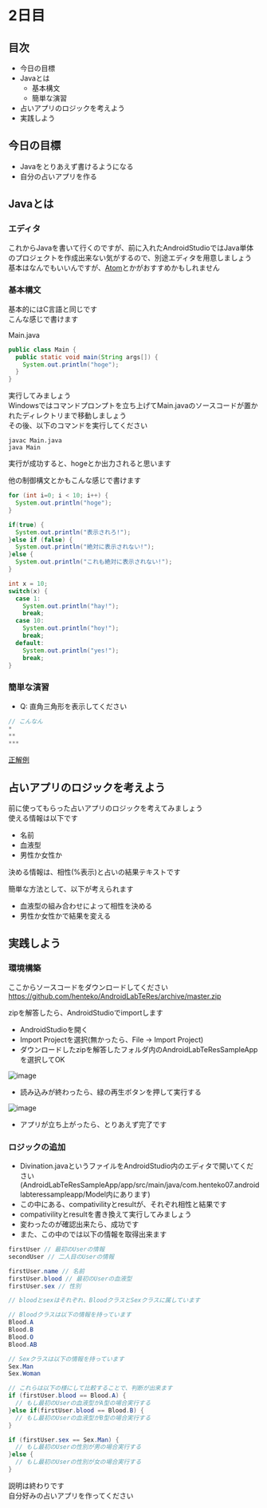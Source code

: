 # 2日目

## 目次
* 今日の目標
* Javaとは
  * 基本構文
  * 簡単な演習
* 占いアプリのロジックを考えよう
* 実践しよう

## 今日の目標
* Javaをとりあえず書けるようになる
* 自分の占いアプリを作る

## Javaとは
### エディタ
これからJavaを書いて行くのですが、前に入れたAndroidStudioではJava単体のプロジェクトを作成出来ない気がするので、別途エディタを用意しましょう  
基本はなんでもいいんですが、[Atom](https://atom.io/)とかがおすすめかもしれません

### 基本構文
基本的にはC言語と同じです  
こんな感じで書けます  

Main.java
```java
public class Main {
  public static void main(String args[]) {
    System.out.println("hoge");
  }
}
```

実行してみましょう  
Windowsではコマンドプロンプトを立ち上げてMain.javaのソースコードが置かれたディレクトリまで移動しましょう  
その後、以下のコマンドを実行してください  
```
javac Main.java
java Main
```
実行が成功すると、hogeとか出力されると思います

他の制御構文とかもこんな感じで書けます

```java
for (int i=0; i < 10; i++) {
  System.out.println("hoge");
}

if(true) {
  System.out.println("表示されろ!");
}else if (false) {
  System.out.println("絶対に表示されない!");
}else {
  System.out.println("これも絶対に表示されない!");
}

int x = 10;
switch(x) {
  case 1:
    System.out.println("hay!");
    break;
  case 10:
    System.out.println("hoy!");
    break;
  default:
    System.out.println("yes!");
    break;
}
```

### 簡単な演習
* Q: 直角三角形を表示してください

```java
// こんなん
*
**
***
```

[正解例](https://gist.github.com/henteko/f46dbe5f1793048e1cee)

## 占いアプリのロジックを考えよう
前に使ってもらった占いアプリのロジックを考えてみましょう  
使える情報は以下です
* 名前
* 血液型
* 男性か女性か

決める情報は、相性(%表示)と占いの結果テキストです

簡単な方法として、以下が考えられます
* 血液型の組み合わせによって相性を決める
* 男性か女性かで結果を変える

## 実践しよう
### 環境構築
ここからソースコードをダウンロードしてください  
https://github.com/henteko/AndroidLabTeRes/archive/master.zip

zipを解答したら、AndroidStudioでimportします
* AndroidStudioを開く
* Import Projectを選択(無かったら、File -> Import Project)
* ダウンロードしたzipを解答したフォルダ内のAndroidLabTeResSampleAppを選択してOK

![image](http://i.gyazo.com/3bebd35cfb9aa12e38fb97c5abb5fdb7.png)
* 読み込みが終わったら、緑の再生ボタンを押して実行する

![image](http://i.gyazo.com/155945a9d17557b75c8fa7de6727151a.png)

* アプリが立ち上がったら、とりあえず完了です

### ロジックの追加
* Divination.javaというファイルをAndroidStudio内のエディタで開いてください(AndroidLabTeResSampleApp/app/src/main/java/com.henteko07.androidlabteressampleapp/Model内にあります)
* この中にある、compativilityとresultが、それぞれ相性と結果です
* compativilityとresultを書き換えて実行してみましょう
* 変わったのが確認出来たら、成功です
* また、この中のでは以下の情報を取得出来ます

```java
firstUser // 最初のUserの情報
secondUser // 二人目のUserの情報

firstUser.name // 名前
firstUser.blood // 最初のUserの血液型
firstUser.sex // 性別

// bloodとsexはそれぞれ、BloodクラスとSexクラスに属しています

// Bloodクラスは以下の情報を持っています
Blood.A
Blood.B
Blood.O
Blood.AB

// Sexクラスは以下の情報を持っています
Sex.Man
Sex.Woman

// これらは以下の様にして比較することで、判断が出来ます
if (firstUser.blood == Blood.A) {
  // もし最初のUserの血液型がA型の場合実行する
}else if(firstUser.blood == Blood.B) {
  // もし最初のUserの血液型がB型の場合実行する
}

if (firstUser.sex == Sex.Man) {
  // もし最初のUserの性別が男の場合実行する
}else {
  // もし最初のUserの性別が女の場合実行する
}
```

説明は終わりです  
自分好みの占いアプリを作ってください
